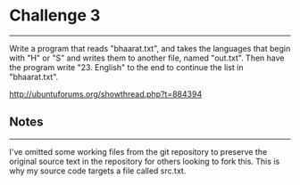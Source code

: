 # Challenge 3
---------

Write a program that reads "bhaarat.txt", and takes the languages that begin with "H" or "S" and writes them to another file, named "out.txt". Then have the program write "23. English" to the end to continue the list in "bhaarat.txt".

<a href="http://ubuntuforums.org/showthread.php?t=884394">http://ubuntuforums.org/showthread.php?t=884394</a>

## Notes
---------

I've omitted some working files from the git repository to preserve the original source text in the repository for others looking to fork this. This is why my source code targets a file called src.txt.
